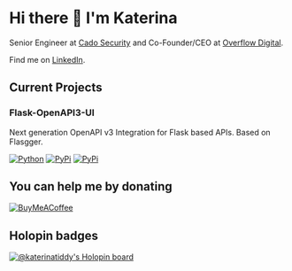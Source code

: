 # Hi there 👋 I'm Katerina

<p>Senior Engineer at <a href="https://www.cadosecurity.com/">Cado Security</a> and Co-Founder/CEO at <a href="https://overflow.digital">Overflow Digital</a>.</p>

<p>Find me on <a href="https://www.linkedin.com/in/k-tiddy/">LinkedIn</a>.</p>

## Current Projects

### Flask-OpenAPI3-UI
<p> Next generation OpenAPI v3 Integration for Flask based APIs. Based on Flasgger. </p>

[![Python](https://img.shields.io/badge/python-3.6.1-blue.svg)](https://img.shields.io/badge/python-3.8-blue.svg)
[![PyPi](https://img.shields.io/pypi/v/Flask-OpenAPI3-UI.svg)](https://pypi.python.org/pypi/Flask-OpenAPI3-UI)
[![PyPi](https://img.shields.io/pypi/dm/Flask-OpenAPI3-UI.svg)](https://pypi.python.org/pypi/Flask-OpenAPI3-UI)

## You can help me by donating
[![BuyMeACoffee](https://img.shields.io/badge/Buy%20Me%20a%20Coffee-ffdd00?style=for-the-badge&logo=buy-me-a-coffee&logoColor=black)](https://buymeacoffee.com/ktiddy) 

## Holopin badges
[![@katerinatiddy's Holopin board](https://holopin.io/api/user/board?user=katerinatiddy)](https://holopin.io/@katerinatiddy)
